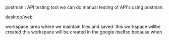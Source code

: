
postman : API testing tool
we can do manual testing of API's using postman.

desktop/web

workspace :area where we maintain files and saved.
this workspace willbe created this workspace will be created in the google itselfso because when 